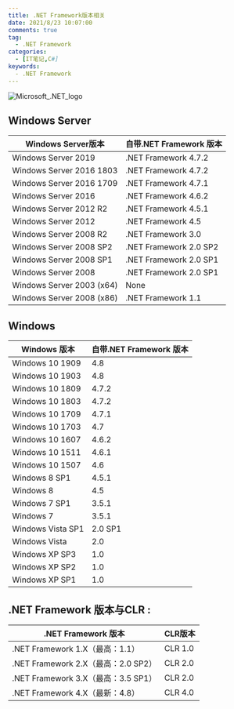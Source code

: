 ```yaml
---
title: .NET Framework版本相关
date: 2021/8/23 10:07:00
comments: true
tag: 
  - .NET Framework
categories:
  - [IT笔记,C#]
keywords:
  - .NET Framework
---
```


![Microsoft_.NET_logo](https://oss.xknife.net/Microsoft_.NET_logo.png)

## Windows Server 

| Windows Server版本        | 自带.NET Framework 版本 |
| ------------------------- | ----------------------- |
| Windows Server 2019       | .NET Framework 4.7.2    |
| Windows Server 2016 1803  | .NET Framework 4.7.2    |
| Windows Server 2016 1709  | .NET Framework 4.7.1    |
| Windows Server 2016       | .NET Framework 4.6.2    |
| Windows Server 2012 R2    | .NET Framework 4.5.1    |
| Windows Server 2012       | .NET Framework 4.5      |
| Windows Server 2008 R2    | .NET Framework 3.0      |
| Windows Server 2008 SP2   | .NET Framework 2.0 SP2  |
| Windows Server 2008 SP1   | .NET Framework 2.0 SP1  |
| Windows Server 2008       | .NET Framework 2.0 SP1  |
| Windows Server 2003 (x64) | None                    |
| Windows Server 2008 (x86) | .NET Framework 1.1      |

## Windows

| Windows 版本      | 自带.NET Framework 版本 |
| ----------------- | ----------------------- |
| Windows 10 1909   | 4.8                     |
| Windows 10 1903   | 4.8                     |
| Windows 10 1809   | 4.7.2                   |
| Windows 10 1803   | 4.7.2                   |
| Windows 10 1709   | 4.7.1                   |
| Windows 10 1703   | 4.7                     |
| Windows 10 1607   | 4.6.2                   |
| Windows 10 1511   | 4.6.1                   |
| Windows 10 1507   | 4.6                     |
| Windows 8 SP1     | 4.5.1                   |
| Windows 8         | 4.5                     |
| Windows 7 SP1     | 3.5.1                   |
| Windows 7         | 3.5.1                   |
| Windows Vista SP1 | 2.0 SP1                 |
| Windows Vista     | 2.0                     |
| Windows XP SP3    | 1.0                     |
| Windows XP SP2    | 1.0                     |
| Windows XP SP1    | 1.0                     |

## .NET Framework 版本与CLR :

| .NET Framework 版本                 | CLR版本 |
| ----------------------------------- | ------- |
| .NET Framework 1.X（最高：1.1）     | CLR 1.0 |
| .NET Framework 2.X（最高：2.0 SP2） | CLR 2.0 |
| .NET Framework 3.X（最高：3.5 SP1） | CLR 2.0 |
| .NET Framework 4.X（最新：4.8）     | CLR 4.0 |

